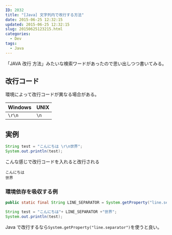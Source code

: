 ```yaml
---
ID: 2032
title: "[Java] 文字列内で改行する方法"
date: 2015-06-25 12:32:15
updated: 2015-06-25 12:32:15
slug: 20150625123215.html
categories:
  - Dev
tags:
  - Java
---
```


「JAVA 改行 方法」みたいな検索ワードがあったので思い出しつつ書いてみる。

<!--more-->

## 改行コード

環境によって改行コードが異なる場合がある。

| Windows | UNIX |
| ------- | ---- |
| `\r\n`  | `\n` |

## 実例

```java
String test = "こんにちは \r\n世界";
System.out.println(test);
```

こんな感じで改行コードを入れると改行される

```
こんにちは
世界
```

### 環境依存を吸収する例

```java
public static final String LINE_SEPARATOR = System.getProperty("line.separator");

String test = "こんにちは"+ LINE_SEPARATOR +"世界";
System.out.println(test);
```

Java で改行するなら`System.getProperty("line.separator")`を使うと良い。
